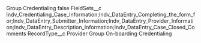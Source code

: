 <?xml version="1.0" encoding="UTF-8"?>
<CustomMetadata xmlns="http://soap.sforce.com/2006/04/metadata" xmlns:xsi="http://www.w3.org/2001/XMLSchema-instance" xmlns:xsd="http://www.w3.org/2001/XMLSchema">
    <label>Group Credentialing</label>
    <protected>false</protected>
    <values>
        <field>FieldSets__c</field>
        <value xsi:type="xsd:string">Indv_Credentialing_Case_Information;Indv_DataEntry_Completing_the_form_for;Indv_DataEntry_Submitter_Information;Indv_DataEntry_Provider_Information;Indv_DataEntry_Description_Information;Indv_DataEntry_Case_Closed_Comments</value>
    </values>
    <values>
        <field>RecordType__c</field>
        <value xsi:type="xsd:string">Provider Group On-boarding Credentialing</value>
    </values>
</CustomMetadata>
